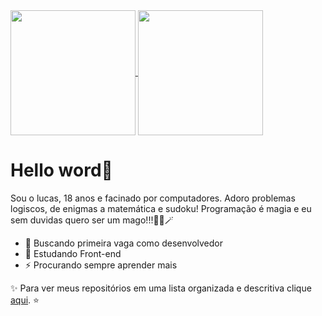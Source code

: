 <a href="https://github.com/anuraghazra/github-readme-stats">
  <img height=200 align="center" src="https://github-readme-stats.vercel.app/api?username=lucas-txt&theme=merko" />
</a>
<a href="https://github.com/anuraghazra/convoychat">
  <img height=200 align="center" src="https://github-readme-stats.vercel.app/api/top-langs?username=lucas-txt&layout=compact&langs_count=20&card_width=320&theme=merko" />
</a>

# Hello word🔮
Sou o lucas, 18 anos e facinado por computadores. Adoro problemas logiscos, de enigmas a matemática e sudoku! Programação é magia e eu sem duvidas quero ser um mago!!!🧙‍♂️🪄
- 🔭 Buscando primeira vaga como desenvolvedor 
- 🌱 Estudando Front-end
- ⚡ Procurando sempre aprender mais

✨ Para ver meus repositórios em uma lista organizada e descritiva clique [aqui](https://github.com/lucas-txt/lucas-txt-repos/tree/master). ⭐ 
